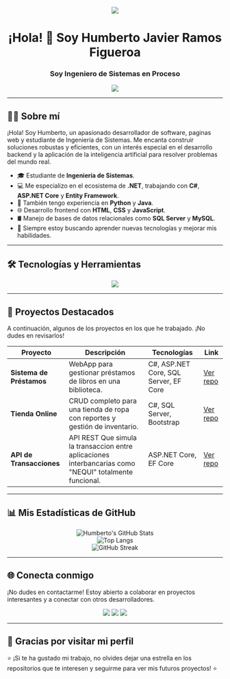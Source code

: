 <p align="center">
  <img src="https://capsule-render.vercel.app/api?type=wave&height=250&section=header&text=Humberto%20Javier%20Ramos%20Figueroa&fontSize=50&fontColor=ffffff&animation=fadeIn&color=gradient&c1=7aa2f7&c2=bb9af7" />
</p>

<h1 align="center">¡Hola! 👋 Soy Humberto Javier Ramos Figueroa</h1>
<h3 align="center">Soy Ingeniero de Sistemas en Proceso</h3>

<p align="center">
  <img src="https://readme-typing-svg.herokuapp.com?font=Fira+Code&size=20&pause=1000&center=true&vCenter=true&lines=Amante+de+la+programaci%C3%B3n;Codificando+ando;Desarrollador+de+Software;Creando+soluciones+con+c%C3%B3digo;Entusiasta+de+la+IA+y+la+automatizaci%C3%B3n" />
</p>

---

## 🧑‍💻 Sobre mí

¡Hola! Soy Humberto, un apasionado desarrollador de software, paginas web y estudiante de Ingeniería de Sistemas. Me encanta construir soluciones robustas y eficientes, con un interés especial en el desarrollo backend y la aplicación de la inteligencia artificial para resolver problemas del mundo real.

- 🎓 Estudiante de **Ingeniería de Sistemas**.
- 💻 Me especializo en el ecosistema de **.NET**, trabajando con **C#**, **ASP.NET Core** y **Entity Framework**.
- 🐍 También tengo experiencia en **Python** y **Java**.
- 🌐 Desarrollo frontend con **HTML**, **CSS** y **JavaScript**.
- 🛢️ Manejo de bases de datos relacionales como **SQL Server** y **MySQL**.
- 🚀 Siempre estoy buscando aprender nuevas tecnologías y mejorar mis habilidades.

---

## 🛠️ Tecnologías y Herramientas

<p align="center">
  <a href="https://skillicons.dev">
    <img src="https://skillicons.dev/icons?i=cs,visualstudio,dotnet,python,java,html,css,js,bootstrap,mysql,sqlserver,git,github,vscode&perline=7" />
  </a>
</p>

---

## 📂 Proyectos Destacados

A continuación, algunos de los proyectos en los que he trabajado. ¡No dudes en revisarlos!

| Proyecto | Descripción | Tecnologías | Link |
|---------|-------------|-------------|------|
| **Sistema de Préstamos** | WebApp para gestionar préstamos de libros en una biblioteca. | C#, ASP.NET Core, SQL Server, EF Core | [Ver repo](https://github.com/humberto2909/proyecto-prestamos) |
| **Tienda Online** | CRUD completo para una tienda de ropa con reportes y gestión de inventario. | C#, SQL Server, Bootstrap | [Ver repo](https://github.com/humberto2909/tienda-online) |
| **API de Transacciones** | API REST Que simula la transaccion entre aplicaciones interbancarias como "NEQUI" totalmente funcional. | ASP.NET Core, EF Core | [Ver repo]((https://github.com/humberto2909/Proyecto-Web-Necli.git)) |

---

## 📊 Mis Estadísticas de GitHub

<p align="center">
  <img src="https://github-readme-stats.vercel.app/api?username=humberto2909&show_icons=true&theme=tokyonight&count_private=true&include_all_commits=true" alt="Humberto's GitHub Stats" />
  <br />
  <img src="https://github-readme-stats.vercel.app/api/top-langs/?username=humberto2909&layout=compact&theme=tokyonight" alt="Top Langs" />
  <br />
  <img src="https://github-readme-streak-stats.herokuapp.com/?user=humberto2909&theme=tokyonight" alt="GitHub Streak" />
</p>

---

## 🌐 Conecta conmigo

¡No dudes en contactarme! Estoy abierto a colaborar en proyectos interesantes y a conectar con otros desarrolladores.

<p align="center">
  <a href="mailto:humbertoramosfigue2005@gmail.com"><img src="https://img.shields.io/badge/Email-D14836?style=for-the-badge&logo=gmail&logoColor=white" /></a>
  <a href="https://wa.me/573135748358" target="_blank"><img src="https://img.shields.io/badge/WhatsApp-25D366?style=for-the-badge&logo=whatsapp&logoColor=white" /></a>
  <a href="https://github.com/humberto2909" target="_blank"><img src="https://img.shields.io/badge/GitHub-100000?style=for-the-badge&logo=github&logoColor=white" /></a>
</p>

---

## 🙌 Gracias por visitar mi perfil

⭐ ¡Si te ha gustado mi trabajo, no olvides dejar una estrella en los repositorios que te interesen y seguirme para ver mis futuros proyectos! ⭐
